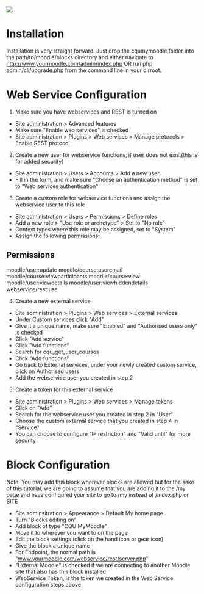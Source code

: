 <a href="https://travis-ci.org/central-queensland-uni/moodle-block_cqumymoodle">
<img src="https://travis-ci.org/central-queensland-uni/moodle-block_cqumymoodle.svg?branch=master">
</a>


Installation
============

Installation is very straight forward. Just drop the cqumymoodle folder into the path/to/moodle/blocks directory and either navigate to http://www.yourmoodle.com/admin/index.php OR run php admin/cli/upgrade.php from the command line in your dirroot.

Web Service Configuration
=========================

1. Make sure you have webservices and REST is turned on

* Site administration > Advanced features
* Make sure "Enable web services" is checked
* Site administration > Plugins > Web services > Manage protocols > Enable REST protocol

2. Create a new user for webservice functions, if user does not exist(this is for added security)

* Site administration > Users > Accounts > Add a new user
* Fill in the form, and make sure "Choose an authentication method" is set to "Web services authentication"

3. Create a custom role for webservice functions and assign the webservice user to this role

* Site administration > Users > Permissions > Define roles
* Add a new role > "Use role or archetype" > Set to "No role"
* Context types where this role may be assigned, set to "System"
* Assign the following permissions:

Permissions
-----------

moodle/user:update
moodle/course:useremail
moodle/course:viewparticipants
moodle/course:view
moodle/user:viewdetails
moodle/user:viewhiddendetails
webservice/rest:use

4. Create a new external service

* Site administration > Plugins > Web services > External services
* Under Custom services click "Add"
* Give it a unique name, make sure "Enabled" and "Authorised users only" is checked
* Click "Add service"
* Click "Add functions"
* Search for cqu_get_user_courses
* Click "Add functions"
* Go back to External services, under your newly created custom service, click on Authorised users
* Add the webservice user you created in step 2

5. Create a token for this external service

* Site administration > Plugins > Web services > Manage tokens
* Click on "Add"
* Search for the webservice user you created in step 2 in "User"
* Choose the custom external service that you created in step 4 in "Service"
* You can choose to configure "IP restriction" and "Valid until" for more security

Block Configuration
===================

Note: You may add this block wherever blocks are allowed but for the sake of this tutorial, we are going to assume that you are adding it to the /my page and have configured your site to go to /my instead of /index.php or SITE

* Site adminsitration > Appearance > Default My home page
* Turn "Blocks editing on"
* Add block of type "CQU MyMoodle"
* Move it to wherever you want to on the page
* Edit the block settings (click on the hand icon or gear icon)
* Give the block a unique name
* For Endpoint, the normal path is "www.yourmoodle.com/webservice/rest/server.php"
* "External Moodle" is checked if we are connecting to another Moodle site that also has this block installed
* WebService Token, is the token we created in the Web Service configuration steps above
